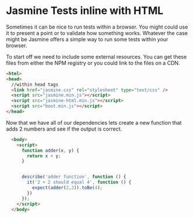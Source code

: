 # Jasmine Tests inline with HTML

Sometimes it can be nice to run tests within a browser.  You might could use it
to present a point or to validate how something works.  Whatever the case might
be Jasmine offers a simple way to run some tests within your browser.

To start off we need to include some external resources.  You can get these
files from either the NPM registry or you could link to the files on a CDN.

```html
<html>
<head>
  //within head tags
  <link href="jasmine.css" rel="stylesheet" type="text/css" />
  <script src="jasmine.min.js"></script>
  <script src="jasmine-html.min.js"></script>
  <script src="boot.min.js"></script>
</head>
```

Now that we have all of our dependencies lets create a new function that adds
2 numbers and see if the output is correct.

```html
  <body>
    <script>
      function adder(x, y) {
        return x + y;
      }


      describe('adder function', function () {
        it('2 + 2 should equal 4', function () {
          expect(adder(2,2)).toBe(4);
        })
      });
    </script>
  </body>
```
